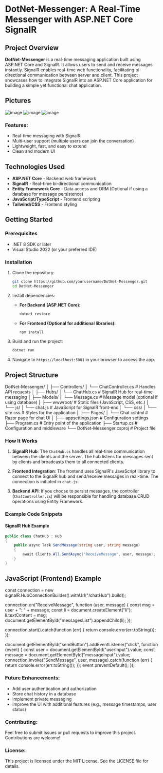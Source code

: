 
# DotNet-Messenger: A Real-Time Messenger with ASP.NET Core SignalR

## Project Overview
**DotNet-Messenger** is a real-time messaging application built using ASP.NET Core and SignalR. It allows users to send and receive messages instantly. SignalR enables real-time web functionality, facilitating bi-directional communication between server and client. This project showcases how to integrate SignalR into an ASP.NET Core application for building a simple yet functional chat application.

## Pictures
![image](https://github.com/user-attachments/assets/8e321dc3-4b3f-438e-af4a-6fa59c158930)
![image](https://github.com/user-attachments/assets/d661e06c-f06f-4f8a-9dbd-8fffb2b9b670)
![image](https://github.com/user-attachments/assets/14c58768-dc86-479c-8bb1-1a1a58964bc4)




### Features:
- Real-time messaging with SignalR
- Multi-user support (multiple users can join the conversation)
- Lightweight, fast, and easy to extend
- Clean and modern UI

## Technologies Used
- **ASP.NET Core** - Backend web framework
- **SignalR** - Real-time bi-directional communication
- **Entity Framework Core** - Data access and ORM (Optional if using a database for message persistence)
- **JavaScript/TypeScript** - Frontend scripting
- **Tailwind/CSS** - Frontend styling

## Getting Started

### Prerequisites
- .NET 8 SDK or later
- Visual Studio 2022 (or your preferred IDE)
  
### Installation

1. Clone the repository:
    ```bash
    git clone https://github.com/yourusername/DotNet-Messenger.git
    cd DotNet-Messenger
    ```

2. Install dependencies:
    - **For Backend (ASP.NET Core):**
        ```bash
        dotnet restore
        ```
    - **For Frontend (Optional for additional libraries):**
        ```bash
        npm install
        ```

3. Build and run the project:
    ```bash
    dotnet run
    ```

4. Navigate to `https://localhost:5001` in your browser to access the app.

## Project Structure
DotNet-Messenger/ │ ├── Controllers/ │ └── ChatController.cs # Handles API requests │ ├── Hubs/ │ └── ChatHub.cs # SignalR Hub for real-time messaging │ ├── Models/ │ └── Message.cs # Message model (optional if using database) │ ├── wwwroot/ # Static files (JavaScript, CSS, etc.) │ └── js/ │ └── chat.js # JavaScript for SignalR front-end │ └── css/ │ └── site.css # Styles for the application │ ├── Pages/ │ └── Chat.cshtml # Razor page for chat UI │ ├── appsettings.json # Configuration settings ├── Program.cs # Entry point of the application ├── Startup.cs # Configuration and middleware └── DotNet-Messenger.csproj # Project file


### How It Works

1. **SignalR Hub**: The `ChatHub.cs` handles all real-time communication between the clients and the server. The hub listens for messages sent by clients and broadcasts them to all connected clients.
   
2. **Frontend Integration**: The frontend uses SignalR's JavaScript library to connect to the SignalR hub and send/receive messages in real-time. The connection is initiated in `chat.js`.

3. **Backend API**: If you choose to persist messages, the controller (`ChatController.cs`) will be responsible for handling database CRUD operations using Entity Framework.

### Example Code Snippets

#### SignalR Hub Example

```csharp
public class ChatHub : Hub
{
    public async Task SendMessage(string user, string message)
    {
        await Clients.All.SendAsync("ReceiveMessage", user, message);
    }
}
```

## JavaScript (Frontend) Example

const connection = new signalR.HubConnectionBuilder().withUrl("/chatHub").build();

connection.on("ReceiveMessage", function (user, message) {
    const msg = user + ": " + message;
    const li = document.createElement("li");
    li.textContent = msg;
    document.getElementById("messagesList").appendChild(li);
});

connection.start().catch(function (err) {
    return console.error(err.toString());
});

document.getElementById("sendButton").addEventListener("click", function (event) {
    const user = document.getElementById("userInput").value;
    const message = document.getElementById("messageInput").value;
    connection.invoke("SendMessage", user, message).catch(function (err) {
        return console.error(err.toString());
    });
    event.preventDefault();
});


### Future Enhancements:
- Add user authentication and authorization
- Store chat history in a database
- Implement private messaging
- Improve the UI with additional features (e.g., message timestamps, user status)

### Contributing:
Feel free to submit issues or pull requests to improve this project. Contributions are welcome!

### License:
This project is licensed under the MIT License. See the LICENSE file for details.



